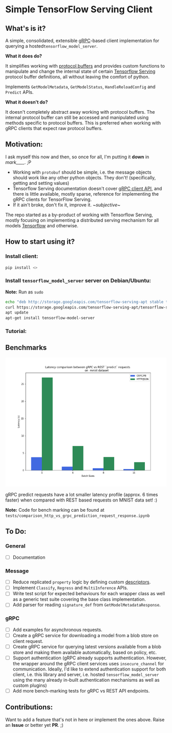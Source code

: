 # Simple TensorFlow Serving Client

## What's is it?

A simple, consolidated, extensible [gRPC](https://grpc.io/)-based client implementation for querying a hosted`tensorflow_model_server`.

**What it does do?**

It simplifies working with [protocol buffers](https://developers.google.com/protocol-buffers/) and provides custom functions to manipulate and change the internal state of certain [Tensorflow Serving](https://www.tensorflow.org/tfx/guide/serving) protocol buffer definitions, all without leaving the comfort of python. 

Implements `GetModelMetadata`, `GetModelStatus`, `HandleReloadConfig` and `Predict` APIs.

**What it doesn't do?**

It doesn't completely abstract away working with protocol buffers. The internal protocol buffer can still be accessed and manipulated using methods specific to protocol buffers. This is preferred when working with gRPC clients that expect raw protocol buffers.

## Motivation:

I ask myself this now and then, so once for all, I'm putting it **down** in *mark____*.  ;P

- Working with `protobuf` should be simple, i.e. the message objects should work like any other python objects. They don't! (specifically, getting and setting values)
- Tensorflow Serving documentation doesn't cover [gRPC client API](https://github.com/tensorflow/serving/tree/master/tensorflow_serving/apis), and there is little available, mostly sparse, reference for implementing the gRPC clients for TensorFlow Serving.
- If it ain't broke, don't fix it, improve it. ~*subjective*~

The repo started as a by-product of working with Tensorflow Serving, mostly focusing on implementing a distributed serving mechanism for all models [Tensorflow](https://www.tensorflow.org/) and otherwise.

## How to start using it?

### Install client:

```bash
pip install <>
```

### Install `tensorflow_model_server` server on Debian/Ubuntu:

**Note:** Run as `sudo`

```bash
echo "deb http://storage.googleapis.com/tensorflow-serving-apt stable tensorflow-model-server tensorflow-model-server-universal" | tee /etc/apt/sources.list.d/tensorflow-serving.list && \
curl https://storage.googleapis.com/tensorflow-serving-apt/tensorflow-serving.release.pub.gpg | apt-key add -
apt update
apt-get install tensorflow-model-server
```

### Tutorial:

<PLACeHOLDER>

## Benchmarks

 ![](https://github.com/jagans94/top-secret-lmao/blob/master/tests/latency-comp-mnist.png)

gRPC predict requests have a lot smaller latency profile (approx. 6 times faster) when compared with REST based requests on MNIST data set! :)

**Note:** Code for bench marking can be found at  `tests/comparison_http_vs_grpc_prediction_request_response.ipynb`

## To Do:

### General

- [ ] Documentation

### Message

- [ ] Reduce replicated `property` logic by defining custom [descriptors](https://docs.python.org/3/howto/descriptor.html).
- [ ] Implement `Classify`,  `Regress` and `MultiInference` APIs.
- [ ] Write test script for expected behaviours for each wrapper class as well as a generic test suite covering the base class implementation.
- [ ] Add parser for reading `signature_def` from  `GetModelMetadataResponse`.

### gRPC

- [ ] Add examples for asynchronous requests.
- [ ] Create a gRPC service for downloading a model from a blob store on client request. 
- [ ] Create  gRPC service for querying latest versions available from a blob store and making them available automatically, based on policy, etc.
- [ ] Support authentication (gRPC already supports authentication. However, the wrapper around the gRPC client services uses `insecure_channel` for communication. Ideally, I'd like to extend authentication support for  both client, i.e. this library and server, i.e. hosted  `tensorflow_model_server` using the many already in-built authentication mechanisms as well as custom plugins)
- [ ] Add more bench-marking tests for gRPC vs REST API endpoints.

## Contributions:

Want to add a feature that's not in here or implement the ones above. Raise an **Issue** or better yet **PR**. ;)
